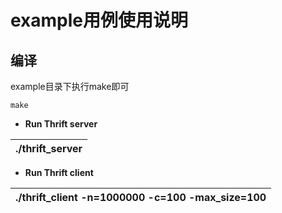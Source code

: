 # example用例使用说明
## 编译
example目录下执行make即可
```shell script
make
```

* **Run Thrift server**

|./thrift_server|
|:--|


* **Run Thrift client**

|./thrift_client -n=1000000 -c=100 -max_size=100|
|:--|